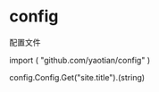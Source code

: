 config
======

配置文件


import (
    "github.com/yaotian/config"
)

config.Config.Get("site.title").(string)
